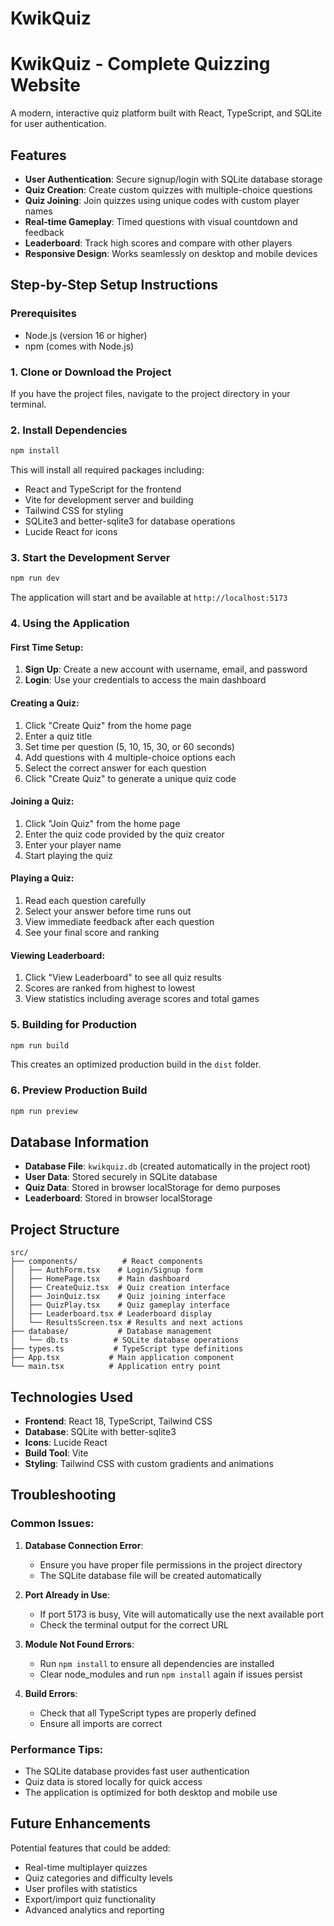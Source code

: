 # KwikQuiz
# KwikQuiz - Complete Quizzing Website

A modern, interactive quiz platform built with React, TypeScript, and SQLite for user authentication.

## Features

- **User Authentication**: Secure signup/login with SQLite database storage
- **Quiz Creation**: Create custom quizzes with multiple-choice questions
- **Quiz Joining**: Join quizzes using unique codes with custom player names
- **Real-time Gameplay**: Timed questions with visual countdown and feedback
- **Leaderboard**: Track high scores and compare with other players
- **Responsive Design**: Works seamlessly on desktop and mobile devices

## Step-by-Step Setup Instructions

### Prerequisites
- Node.js (version 16 or higher)
- npm (comes with Node.js)

### 1. Clone or Download the Project
If you have the project files, navigate to the project directory in your terminal.

### 2. Install Dependencies
```bash
npm install
```

This will install all required packages including:
- React and TypeScript for the frontend
- Vite for development server and building
- Tailwind CSS for styling
- SQLite3 and better-sqlite3 for database operations
- Lucide React for icons

### 3. Start the Development Server
```bash
npm run dev
```

The application will start and be available at `http://localhost:5173`

### 4. Using the Application

#### First Time Setup:
1. **Sign Up**: Create a new account with username, email, and password
2. **Login**: Use your credentials to access the main dashboard

#### Creating a Quiz:
1. Click "Create Quiz" from the home page
2. Enter a quiz title
3. Set time per question (5, 10, 15, 30, or 60 seconds)
4. Add questions with 4 multiple-choice options each
5. Select the correct answer for each question
6. Click "Create Quiz" to generate a unique quiz code

#### Joining a Quiz:
1. Click "Join Quiz" from the home page
2. Enter the quiz code provided by the quiz creator
3. Enter your player name
4. Start playing the quiz

#### Playing a Quiz:
1. Read each question carefully
2. Select your answer before time runs out
3. View immediate feedback after each question
4. See your final score and ranking

#### Viewing Leaderboard:
1. Click "View Leaderboard" to see all quiz results
2. Scores are ranked from highest to lowest
3. View statistics including average scores and total games

### 5. Building for Production
```bash
npm run build
```

This creates an optimized production build in the `dist` folder.

### 6. Preview Production Build
```bash
npm run preview
```

## Database Information

- **Database File**: `kwikquiz.db` (created automatically in the project root)
- **User Data**: Stored securely in SQLite database
- **Quiz Data**: Stored in browser localStorage for demo purposes
- **Leaderboard**: Stored in browser localStorage

## Project Structure

```
src/
├── components/          # React components
│   ├── AuthForm.tsx    # Login/Signup form
│   ├── HomePage.tsx    # Main dashboard
│   ├── CreateQuiz.tsx  # Quiz creation interface
│   ├── JoinQuiz.tsx    # Quiz joining interface
│   ├── QuizPlay.tsx    # Quiz gameplay interface
│   ├── Leaderboard.tsx # Leaderboard display
│   └── ResultsScreen.tsx # Results and next actions
├── database/           # Database management
│   └── db.ts          # SQLite database operations
├── types.ts           # TypeScript type definitions
├── App.tsx           # Main application component
└── main.tsx          # Application entry point
```

## Technologies Used

- **Frontend**: React 18, TypeScript, Tailwind CSS
- **Database**: SQLite with better-sqlite3
- **Icons**: Lucide React
- **Build Tool**: Vite
- **Styling**: Tailwind CSS with custom gradients and animations

## Troubleshooting

### Common Issues:

1. **Database Connection Error**:
   - Ensure you have proper file permissions in the project directory
   - The SQLite database file will be created automatically

2. **Port Already in Use**:
   - If port 5173 is busy, Vite will automatically use the next available port
   - Check the terminal output for the correct URL

3. **Module Not Found Errors**:
   - Run `npm install` to ensure all dependencies are installed
   - Clear node_modules and run `npm install` again if issues persist

4. **Build Errors**:
   - Check that all TypeScript types are properly defined
   - Ensure all imports are correct

### Performance Tips:
- The SQLite database provides fast user authentication
- Quiz data is stored locally for quick access
- The application is optimized for both desktop and mobile use

## Future Enhancements

Potential features that could be added:
- Real-time multiplayer quizzes
- Quiz categories and difficulty levels
- User profiles with statistics
- Export/import quiz functionality
- Advanced analytics and reporting
